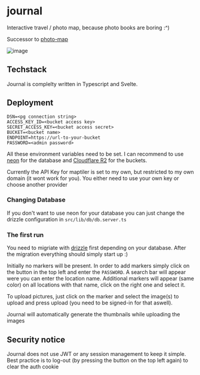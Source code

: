 # journal
Interactive travel / photo map, because photo books are boring :^)

Successor to [photo-map](https://github.com/ax4w/photo-map)

![image](https://github.com/user-attachments/assets/106ecd6f-d793-4100-8f39-a6a940ed753d)


## Techstack
Journal is complelty written in Typescript and Svelte.

## Deployment
```
DSN=<pg connection string>
ACCESS_KEY_ID=<bucket access key>
SECRET_ACCESS_KEY=<bucket access secret>
BUCKET=<bucket name>
ENDPOINT=https://url-to-your-bucket
PASSWORD=<admin password>
```
All these environment variables need to be set. I can recommend to use [neon](https://neon.tech) for the database and [Cloudflare R2](https://www.cloudflare.com/de-de/developer-platform/products/r2/) for the buckets. 

Currently the API Key for maptiler is set to my own, but restricted to my own domain (it wont work for you). You either need to use your own key or choose another provider

### Changing Database
If you don't want to use neon for your database you can just change the drizzle configuration in `src/lib/db/db.server.ts` 

### The first run
You need to migriate with [drizzle](https://orm.drizzle.team/) first depending on your database. After the migration everything should simply start up :)

Initially no markers will be present. In order to add markers simply click on the button in the top left and enter the `PASSWORD`. A search bar will appear were you can enter the location name. 
Additional markers will appear (same color) on all locations with that name, click on the right one and select it. 

To upload pictures, just click on the marker and select the image(s) to upload and press upload (you need to be signed-in for that aswell). 

Journal will automatically generate the thumbnails while uploading the images

## Security notice
Journal does not use JWT or any session management to keep it simple. Best practice is to log-out (by pressing the button on the top left again) to clear the auth cookie

